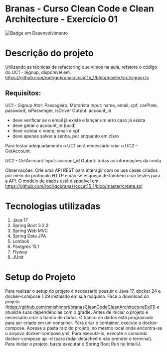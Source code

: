# Branas - Curso Clean Code e Clean Architecture - Exercício 01

![Badge em Desenvolvimento](http://img.shields.io/static/v1?label=STATUS&message=EM%20DESENVOLVIMENTO&color=GREEN&style=for-the-badge)

# Descrição do projeto
Utilizando as técnicas de refactoring que vimos na aula, refatore o código do UC1 - Signup, disponível em:
https://github.com/rodrigobranas/cccat15_1/blob/master/src/signup.ts

## Requisitos:
UC1 - Signup
Ator: Passageiro, Motorista
Input: name, email, cpf, carPlate, password, isPassenger, isDriver
Output: account_id

* deve verificar se o email já existe e lançar um erro caso já exista
* deve gerar o account_id (uuid)
* deve validar o nome, email e cpf
* deve apenas salvar a senha, por enquanto em claro

Para testar adequadamente o UC1 será necessário criar o UC2 - GetAccount.

UC2 - GetAccount
Input: account_id
Output: todas as informações da conta

Observações:
Crie uma API REST para interagir com os use cases criados por meio do protocolo HTTP e não se esqueça de também criar testes para a API.
O modelo de dados está disponível em https://github.com/rodrigobranas/cccat15_1/blob/master/create.sql


# Tecnologias utilizadas
1. Java 17
2. Spring Boot 3.2.2
3. Spring Web MVC
4. Spring Data JPA
5. Lombok
6. Postgres 15.1
7. Flyway
8. JUnit

# Setup do Projeto

Para realizar o setup do projeto é necessário possuir o Java 17, docker 24 e docker-compose 1.29 instalado em sua máquina.
Faca o download do projeto (https://github.com/mnishimori/branasCleanCodeCleanArchitectureEx01) e atualize suas dependências com o gradle.
Antes de iniciar o projeto é necessário criar o banco de dados. O banco de dados está programado para ser criado em um container. 
Para criar o container, execute o docker-compose.
Acesse a pasta raiz do projeto, no mesmo local onde encontra-se o arquivo docker-compose.yml. Para executá-lo, execute o comando docker-compose up -d (para rodar detached e não prender o terminal).
Para iniciar o projeto, basta executar o Spring Boot Run no IntelliJ.
